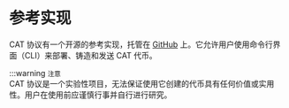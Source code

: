# 参考实现

CAT 协议有一个开源的参考实现，托管在 [GitHub](https://github.com/CAT-Protocol) 上。它允许用户使用命令行界面（CLI）来部署、铸造和发送 CAT 代币。

:::warning `注意`  
CAT 协议是一个实验性项目，无法保证使用它创建的代币具有任何价值或实用性。用户在使用前应谨慎行事并自行进行研究。
